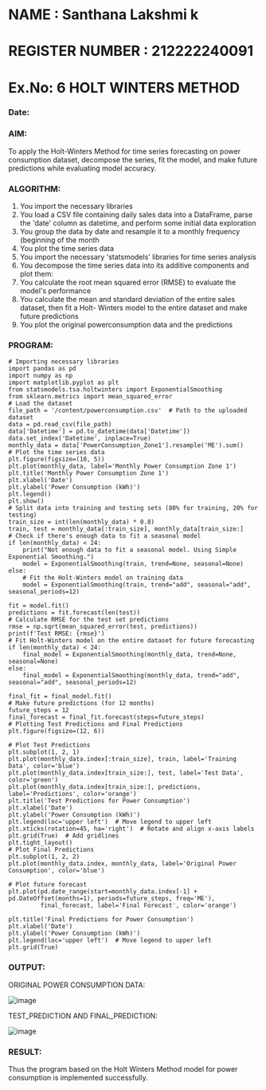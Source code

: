 # NAME : Santhana Lakshmi k
# REGISTER NUMBER : 212222240091
# Ex.No: 6               HOLT WINTERS METHOD
### Date: 



### AIM:
To apply the Holt-Winters Method for time series forecasting on power consumption dataset, decompose the series, fit the model, and make future predictions while evaluating model accuracy.

### ALGORITHM:
1. You import the necessary libraries
2. You load a CSV file containing daily sales data into a DataFrame, parse the 'date' column as
datetime, and perform some initial data exploration
3. You group the data by date and resample it to a monthly frequency (beginning of the month
4. You plot the time series data
5. You import the necessary 'statsmodels' libraries for time series analysis
6. You decompose the time series data into its additive components and plot them:
7. You calculate the root mean squared error (RMSE) to evaluate the model's performance
8. You calculate the mean and standard deviation of the entire sales dataset, then fit a Holt-
Winters model to the entire dataset and make future predictions
9. You plot the original powerconsumption data and the predictions
### PROGRAM:
```
# Importing necessary libraries
import pandas as pd
import numpy as np
import matplotlib.pyplot as plt
from statsmodels.tsa.holtwinters import ExponentialSmoothing
from sklearn.metrics import mean_squared_error
# Load the dataset
file_path = '/content/powerconsumption.csv'  # Path to the uploaded dataset
data = pd.read_csv(file_path)
data['Datetime'] = pd.to_datetime(data['Datetime'])
data.set_index('Datetime', inplace=True)
monthly_data = data['PowerConsumption_Zone1'].resample('ME').sum()
# Plot the time series data
plt.figure(figsize=(10, 5))
plt.plot(monthly_data, label='Monthly Power Consumption Zone 1')
plt.title('Monthly Power Consumption Zone 1')
plt.xlabel('Date')
plt.ylabel('Power Consumption (kWh)')
plt.legend()
plt.show()
# Split data into training and testing sets (80% for training, 20% for testing)
train_size = int(len(monthly_data) * 0.8)
train, test = monthly_data[:train_size], monthly_data[train_size:]
# Check if there's enough data to fit a seasonal model
if len(monthly_data) < 24:
    print("Not enough data to fit a seasonal model. Using Simple Exponential Smoothing.")
    model = ExponentialSmoothing(train, trend=None, seasonal=None)
else:
    # Fit the Holt-Winters model on training data
    model = ExponentialSmoothing(train, trend="add", seasonal="add", seasonal_periods=12)

fit = model.fit()
predictions = fit.forecast(len(test))
# Calculate RMSE for the test set predictions
rmse = np.sqrt(mean_squared_error(test, predictions))
print(f'Test RMSE: {rmse}')
# Fit Holt-Winters model on the entire dataset for future forecasting
if len(monthly_data) < 24:
    final_model = ExponentialSmoothing(monthly_data, trend=None, seasonal=None)
else:
    final_model = ExponentialSmoothing(monthly_data, trend="add", seasonal="add", seasonal_periods=12)

final_fit = final_model.fit()
# Make future predictions (for 12 months)
future_steps = 12
final_forecast = final_fit.forecast(steps=future_steps)
# Plotting Test Predictions and Final Predictions
plt.figure(figsize=(12, 6))

# Plot Test Predictions
plt.subplot(1, 2, 1)
plt.plot(monthly_data.index[:train_size], train, label='Training Data', color='blue')
plt.plot(monthly_data.index[train_size:], test, label='Test Data', color='green')
plt.plot(monthly_data.index[train_size:], predictions, label='Predictions', color='orange')
plt.title('Test Predictions for Power Consumption')
plt.xlabel('Date')
plt.ylabel('Power Consumption (kWh)')
plt.legend(loc='upper left')  # Move legend to upper left
plt.xticks(rotation=45, ha='right')  # Rotate and align x-axis labels
plt.grid(True)  # Add gridlines
plt.tight_layout()
# Plot Final Predictions
plt.subplot(1, 2, 2)
plt.plot(monthly_data.index, monthly_data, label='Original Power Consumption', color='blue')

# Plot future forecast
plt.plot(pd.date_range(start=monthly_data.index[-1] + pd.DateOffset(months=1), periods=future_steps, freq='ME'), 
         final_forecast, label='Final Forecast', color='orange')

plt.title('Final Predictions for Power Consumption')
plt.xlabel('Date')
plt.ylabel('Power Consumption (kWh)')
plt.legend(loc='upper left')  # Move legend to upper left
plt.grid(True) 
```

### OUTPUT:
ORIGINAL POWER CONSUMPTION DATA:

![image](https://github.com/user-attachments/assets/4a6512f6-a62d-49fa-9e4c-da73a82e4d6f)


TEST_PREDICTION AND FINAL_PREDICTION:

![image](https://github.com/user-attachments/assets/edb4bab7-ba58-47bd-a7d7-d37a7daaf4e6)


### RESULT:
Thus the program based on the Holt Winters Method model for power consumption is implemented successfully.
